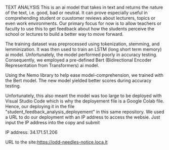 TEXT ANALYSIS
This is an ai model that takes in text and returns the nature of the text, i.e. good, bad or neutral.
It can prove especially useful in comprehending student or cuustomer reviews about lecturers, topics or even work environments.
Our primary focus for now is to allow teachers or faculty to use this to get feedback about how the students perceive the school or lectures to build a better way to move forward.

The training dataset was preprocessed using tokenization, stemming, and lemminization.
It was then used to train an LSTM (long short term memory) ai model.
Unfortunately, the model performed poorly in accuracy testing.
Consequently, we employed a pre-defined Bert (Bidirectional Encoder Representation from Transformers) ai model.

Using the Nemo library to help ease model-comprehension, we trained with the Bert model.
The new model yielded better scores during accuracy testing.


Unfortunately, this also meant the model was too large to be deployed with Visual Studio Code which is why the deployement file is a Google Colab file.
Hence, our deploying it in the file "student_feedback_analysis_deployement" in this same repository.
We used a URL to do our deployment with an IP address to access the websie. Just input the IP address into the copy and submit

IP address: 34.171.51.206

URL to the site:https://odd-needles-notice.loca.lt
